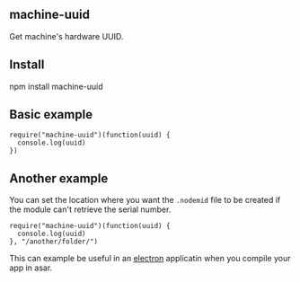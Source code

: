 machine-uuid
--------

Get machine's hardware UUID.

## Install

npm install machine-uuid

## Basic example

    require("machine-uuid")(function(uuid) {
      console.log(uuid)
    })

## Another example 

You can set the location where you want the `.nodemid` file to be created if the module can't retrieve the serial number.

    require("machine-uuid")(function(uuid) {
      console.log(uuid)
    }, "/another/folder/")

This can example be useful in an [electron](https://github.com/electron/electron) applicatin when you compile your app in asar.

